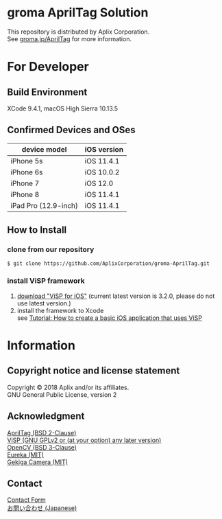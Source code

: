 # groma AprilTag Solution
This repository is distributed by Aplix Corporation.  
See <a href='https://groma.jp/AprilTag' target='_blank'>groma.jp/AprilTag</a> for more information.

# For Developer

## Build Environment
XCode 9.4.1, macOS High Sierra 10.13.5

## Confirmed Devices and OSes

|device model|iOS version|
|-|-|
|iPhone 5s|iOS 11.4.1|
|iPhone 6s|iOS 10.0.2|
|iPhone 7|iOS 12.0|
|iPhone 8|iOS 11.4.1|
|iPad Pro (12.9-inch)|iOS 11.4.1|

## How to Install
### clone from our repository

```
$ git clone https://github.com/AplixCorporation/groma-AprilTag.git
```
### install ViSP framework
1. [download "ViSP for iOS"](https://visp.inria.fr/download/) (current latest version is 3.2.0, please do not use latest version.)
2. install the framework to Xcode  
see [Tutorial: How to create a basic iOS application that uses ViSP](http://visp-doc.inria.fr/doxygen/visp-daily/tutorial-getting-started-iOS.html)  


# Information
## Copyright notice and license statement
Copyright © 2018 Aplix and/or its affiliates.  
GNU General Public License, version 2

## Acknowledgment
[AprilTag (BSD 2-Clause)](https://april.eecs.umich.edu/software/apriltag.html)  
[ViSP (GNU GPLv2 or (at your option) any later version)](https://github.com/lagadic/visp)  
[OpenCV (BSD 3-Clause)](https://github.com/opencv/opencv)  
[Eureka (MIT)](https://github.com/xmartlabs/Eureka)  
[Gekiga Camera (MIT)](https://github.com/furuya02/GekigaCamera)  

## Contact
[Contact Form](https://www.aplix.co.jp/en/inquiry_en/product/)  
[お問い合わせ (Japanese)](https://www.aplix.co.jp/inquiry/product/)


